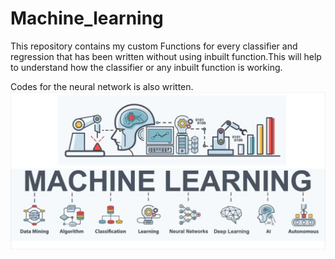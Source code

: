 # Machine_learning 
This repository contains my custom Functions for every classifier and regression that has been written without using inbuilt function.This will help to understand how the classifier or any inbuilt function is working.

Codes for the neural network is also written.
![Alt text](https://raw.githubusercontent.com/Mrnoobcoder/Machine_learning/main/Machine_Learning.jpg)
